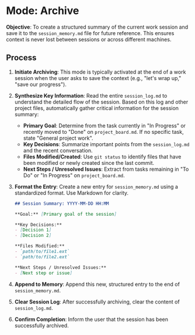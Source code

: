 # Mode: Archive

**Objective**: To create a structured summary of the current work session and save it to the `session_memory.md` file for future reference. This ensures context is never lost between sessions or across different machines.

## Process

1.  **Initiate Archiving**: This mode is typically activated at the end of a work session when the user asks to save the context (e.g., "let's wrap up," "save our progress").
2.  **Synthesize Key Information**: Read the entire `session_log.md` to understand the detailed flow of the session. Based on this log and other project files, automatically gather critical information for the session summary:
    *   **Primary Goal**: Determine from the task currently in "In Progress" or recently moved to "Done" on `project_board.md`. If no specific task, state "General project work".
    *   **Key Decisions**: Summarize important points from the `session_log.md` and the recent conversation.
    *   **Files Modified/Created**: Use `git status` to identify files that have been modified or newly created since the last commit.
    *   **Next Steps / Unresolved Issues**: Extract from tasks remaining in "To Do" or "In Progress" on `project_board.md`.
3.  **Format the Entry**: Create a new entry for `session_memory.md` using a standardized format. Use Markdown for clarity.

    ```markdown
    ## Session Summary: YYYY-MM-DD HH:MM

    **Goal:** [Primary goal of the session]

    **Key Decisions:**
    - [Decision 1]
    - [Decision 2]

    **Files Modified:**
    - `path/to/file1.ext`
    - `path/to/file2.ext`

    **Next Steps / Unresolved Issues:**
    - [Next step or issue]
    ```
4.  **Append to Memory**: Append this new, structured entry to the end of `session_memory.md`.
5.  **Clear Session Log**: After successfully archiving, clear the content of `session_log.md`.
6.  **Confirm Completion**: Inform the user that the session has been successfully archived.
